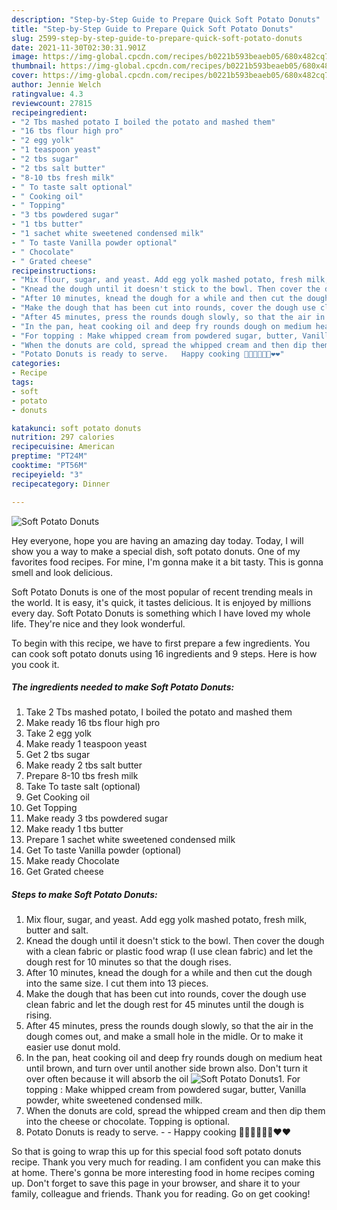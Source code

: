 ```yaml
---
description: "Step-by-Step Guide to Prepare Quick Soft Potato Donuts"
title: "Step-by-Step Guide to Prepare Quick Soft Potato Donuts"
slug: 2599-step-by-step-guide-to-prepare-quick-soft-potato-donuts
date: 2021-11-30T02:30:31.901Z
image: https://img-global.cpcdn.com/recipes/b0221b593beaeb05/680x482cq70/soft-potato-donuts-recipe-main-photo.jpg
thumbnail: https://img-global.cpcdn.com/recipes/b0221b593beaeb05/680x482cq70/soft-potato-donuts-recipe-main-photo.jpg
cover: https://img-global.cpcdn.com/recipes/b0221b593beaeb05/680x482cq70/soft-potato-donuts-recipe-main-photo.jpg
author: Jennie Welch
ratingvalue: 4.3
reviewcount: 27815
recipeingredient:
- "2 Tbs mashed potato I boiled the potato and mashed them"
- "16 tbs flour high pro"
- "2 egg yolk"
- "1 teaspoon yeast"
- "2 tbs sugar"
- "2 tbs salt butter"
- "8-10 tbs fresh milk"
- " To taste salt optional"
- " Cooking oil"
- " Topping"
- "3 tbs powdered sugar"
- "1 tbs butter"
- "1 sachet white sweetened condensed milk"
- " To taste Vanilla powder optional"
- " Chocolate"
- " Grated cheese"
recipeinstructions:
- "Mix flour, sugar, and yeast. Add egg yolk mashed potato, fresh milk, butter and salt."
- "Knead the dough until it doesn't stick to the bowl. Then cover the dough with a clean fabric or plastic food wrap (I use clean fabric) and let the dough rest for 10 minutes so that the dough rises."
- "After 10 minutes, knead the dough for a while and then cut the dough into the same size. I cut them into 13 pieces."
- "Make the dough that has been cut into rounds, cover the dough use clean fabric and let the dough rest for 45 minutes until the dough is rising."
- "After 45 minutes, press the rounds dough slowly, so that the air in the dough comes out, and make a small hole in the midle. Or to make it easier use donut mold."
- "In the pan, heat cooking oil and deep fry rounds dough on medium heat until brown, and turn over until another side brown also. Don't turn it over often because it will absorb the oil"
- "For topping : Make whipped cream from powdered sugar, butter, Vanilla powder, white sweetened condensed milk."
- "When the donuts are cold, spread the whipped cream and then dip them into the cheese or chocolate. Topping is optional."
- "Potato Donuts is ready to serve.   Happy cooking 👩‍🍳👩‍🍳👩‍🍳❤️❤️"
categories:
- Recipe
tags:
- soft
- potato
- donuts

katakunci: soft potato donuts 
nutrition: 297 calories
recipecuisine: American
preptime: "PT24M"
cooktime: "PT56M"
recipeyield: "3"
recipecategory: Dinner

---
```



![Soft Potato Donuts](https://img-global.cpcdn.com/recipes/b0221b593beaeb05/680x482cq70/soft-potato-donuts-recipe-main-photo.jpg)

Hey everyone, hope you are having an amazing day today. Today, I will show you a way to make a special dish, soft potato donuts. One of my favorites food recipes. For mine, I'm gonna make it a bit tasty. This is gonna smell and look delicious.

Soft Potato Donuts is one of the most popular of recent trending meals in the world. It is easy, it's quick, it tastes delicious. It is enjoyed by millions every day. Soft Potato Donuts is something which I have loved my whole life. They're nice and they look wonderful.




To begin with this recipe, we have to first prepare a few ingredients. You can cook soft potato donuts using 16 ingredients and 9 steps. Here is how you cook it.

<!--inarticleads1-->

##### The ingredients needed to make Soft Potato Donuts:

1. Take 2 Tbs mashed potato, I boiled the potato and mashed them
1. Make ready 16 tbs flour high pro
1. Take 2 egg yolk
1. Make ready 1 teaspoon yeast
1. Get 2 tbs sugar
1. Make ready 2 tbs salt butter
1. Prepare 8-10 tbs fresh milk
1. Take  To taste salt (optional)
1. Get  Cooking oil
1. Get  Topping
1. Make ready 3 tbs powdered sugar
1. Make ready 1 tbs butter
1. Prepare 1 sachet white sweetened condensed milk
1. Get  To taste Vanilla powder (optional)
1. Make ready  Chocolate
1. Get  Grated cheese




<!--inarticleads2-->

##### Steps to make Soft Potato Donuts:

1. Mix flour, sugar, and yeast. Add egg yolk mashed potato, fresh milk, butter and salt.
1. Knead the dough until it doesn't stick to the bowl. Then cover the dough with a clean fabric or plastic food wrap (I use clean fabric) and let the dough rest for 10 minutes so that the dough rises.
1. After 10 minutes, knead the dough for a while and then cut the dough into the same size. I cut them into 13 pieces.
1. Make the dough that has been cut into rounds, cover the dough use clean fabric and let the dough rest for 45 minutes until the dough is rising.
1. After 45 minutes, press the rounds dough slowly, so that the air in the dough comes out, and make a small hole in the midle. Or to make it easier use donut mold.
1. In the pan, heat cooking oil and deep fry rounds dough on medium heat until brown, and turn over until another side brown also. Don't turn it over often because it will absorb the oil
<img src="//assets-global.cpcdn.com/assets/icons/button_play-2c75c40dde080a61004c1f40b05d8f140eaff45d7e9e6481dc71c63d2e7c4909.png" alt="Soft Potato Donuts">1. For topping : Make whipped cream from powdered sugar, butter, Vanilla powder, white sweetened condensed milk.
1. When the donuts are cold, spread the whipped cream and then dip them into the cheese or chocolate. Topping is optional.
1. Potato Donuts is ready to serve.  -  - Happy cooking 👩‍🍳👩‍🍳👩‍🍳❤️❤️




So that is going to wrap this up for this special food soft potato donuts recipe. Thank you very much for reading. I am confident you can make this at home. There's gonna be more interesting food in home recipes coming up. Don't forget to save this page in your browser, and share it to your family, colleague and friends. Thank you for reading. Go on get cooking!
